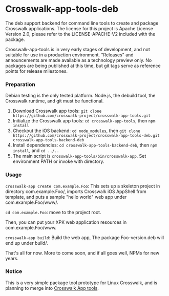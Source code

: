 Crosswalk-app-tools-deb
===================

The deb support backend for command line tools to create and package Crosswalk applications. The license for this project is Apache License
Version 2.0, please refer to the LICENSE-APACHE-V2 included with the package.

Crosswalk-app-tools is in very early stages of development, and not suitable for use in a production environment. "Releases" and announcements are made available as a technology preview only. No packages are being published at this time, but git tags serve as reference points for release milestones.

### Preparation

Debian testing is the only tested platform. Node.js, the debuild tool,
the Crosswalk runtime, and git must be functional.

1. Download Crosswalk app tools: `git clone https://github.com/crosswalk-project/crosswalk-app-tools.git`
2. Initialize the Crosswalk app tools: `cd crosswalk-app-tools`, then `npm install`
3. Checkout the iOS backend: `cd node_modules`, then `git clone https://github.com/crosswalk-project/crosswalk-app-tools-deb.git crosswalk-app-tools-backend-deb`
2. Install dependencies: `cd crosswalk-app-tools-backend-deb`, then `npm install`, and `cd ../..`
3. The main script is `crosswalk-app-tools/bin/crosswalk-app`. Set environment PATH or invoke with directory.

### Usage

`crosswalk-app create com.example.Foo`: This
sets up a skeleton project in directory com.example.Foo/, imports Crosswalk iOS AppShell from template, and puts a sample "hello world" web app under com.example.Foo/www/.

`cd com.example.Foo`: move to the project root.

Then, you can put your XPK web application resources in com.example.Foo/www.

`crosswalk-app build`: Build the web app, The package Foo-version.deb will end up under build/.

That's all for now. More to come soon, and if all goes well, NPMs for new years.

### Notice

This is a very simple package tool prototype for Linux Crosswalk, and is planning to merge into [Crosswalk App tools](https://github.com/crosswalk-project/crosswalk-app-tools.git).
